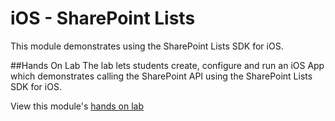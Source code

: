 iOS - SharePoint Lists
======================

This module demonstrates using the SharePoint Lists SDK for iOS.

##Hands On Lab
The lab lets students create, configure and run an iOS App which demonstrates calling the SharePoint API using the SharePoint Lists SDK for iOS.

View this module's [hands on lab](hands-on-lab.md)

